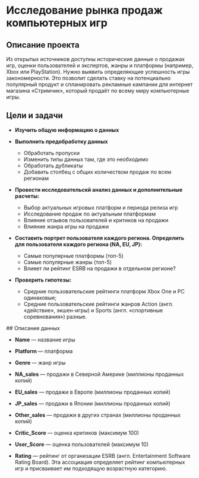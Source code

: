 # Исследование рынка продаж компьютерных игр
## Описание проекта
Из открытых источников доступны исторические данные о продажах игр, оценки пользователей и экспертов, жанры и платформы (например, Xbox или PlayStation). Нужно выявить определяющие успешность игры закономерности. Это позволит сделать ставку на потенциально популярный продукт и спланировать рекламные кампании для интернет магазина «Стримчик», который продаёт по всему миру компьютерные игры.
## Цели и задачи
<div>

* <b>Изучить общую информацию о данных</b>

* <b>Выполнить предобработку данных</b>
    * Обработать пропуски
    * Изменить типы данных там, где это необходимо
    * Обработать дубликаты
    * Добавить столбец с общих количеством продаж по всем регионам

* <b>Провести исследовательскй анализ данных и дополнительные расчеты:</b>
    * Выбор актуальных игровых платформ и периода релиза игр 
    * Исследование продаж по актуальным платформам
    * Влияние отзывов пользователей и критиков на продажи
    * Влияние жанра игры на продажи

* <b>Составить портрет пользователя каждого региона. Определить для пользователя каждого региона (NA, EU, JP):</b>
    * Самые популярные платформы (топ-5)
    * Самые популярные жанры (топ-5)
    * Влияет ли рейтинг ESRB на продажи в отдельном регионе?
    
* <b>Проверить гипотезы:</b>    
    * Средние пользовательские рейтинги платформ Xbox One и PC одинаковые;
    * Средние пользовательские рейтинги жанров Action (англ. «действие», экшен-игры) и Sports (англ. «спортивные соревнования») разные.
</div>
## Описание данных
<div>

* <b>Name </b> — название игры

* <b>Platform </b> — платформа

* <b>Genre </b> — жанр игры

* <b>NA_sales </b> — продажи в Северной Америке (миллионы проданных копий)

* <b>EU_sales</b> — продажи в Европе (миллионы проданных копий)

* <b>JP_sales</b> — продажи в Японии (миллионы проданных копий)
    
* <b>Other_sales</b> — продажи в других странах (миллионы проданных копий)
    
* <b>Critic_Score</b> — оценка критиков (максимум 100)
    
* <b>User_Score</b> — оценка пользователей (максимум 10)
    
* <b>Rating</b> — рейтинг от организации ESRB (англ. Entertainment Software Rating Board). Эта ассоциация определяет рейтинг компьютерных игр и присваивает им подходящую возрастную категорию.
    

</div>
